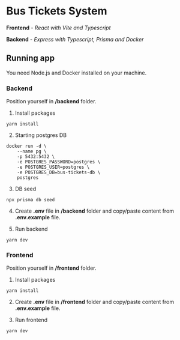 # Bus Tickets System

**Frontend** - _React with Vite and Typescript_

**Backend** - _Express with Typescript, Prisma and Docker_

## Running app

You need Node.js and Docker installed on your machine.

### Backend

Position yourself in **/backend** folder.

1. Install packages

```
yarn install
```

2. Starting postgres DB

```
docker run -d \
    --name pg \
    -p 5432:5432 \
    -e POSTGRES_PASSWORD=postgres \
    -e POSTGRES_USER=postgres \
    -e POSTGRES_DB=bus-tickets-db \
    postgres
```

3. DB seed

```
npx prisma db seed
```

4. Create **.env** file in **/backend** folder and copy/paste content from **.env.example** file.

5. Run backend

```
yarn dev
```

### Frontend

Position yourself in **/frontend** folder.

1. Install packages

```
yarn install
```

2. Create **.env** file in **/frontend** folder and copy/paste content from **.env.example** file.

3. Run frontend

```
yarn dev
```
